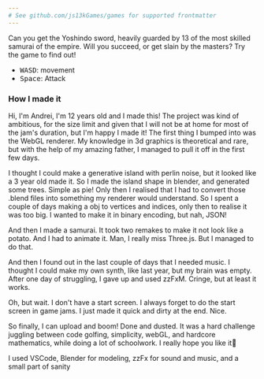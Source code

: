 ```yaml
---
# See github.com/js13kGames/games for supported frontmatter
---
```

Can you get the Yoshindo sword, heavily guarded by 13 of the most skilled samurai of the empire. Will you succeed, or get slain by the masters? Try the game to find out!

* <kbd>W</kbd><kbd>A</kbd><kbd>S</kbd><kbd>D</kbd>: movement
* <kbd>Space</kbd>: Attack

### How I made it

Hi, I'm Andrei, I'm 12 years old and I made this! The project was kind of ambitious, for the size limit and given that I will not be at home for most of the jam's duration, but I'm happy I made it! The first thing I bumped into was the WebGL renderer. My knowledge in 3d graphics is theoretical and rare, but with the help of my amazing father, I managed to pull it off in the first few days.

I thought I could make a generative island with perlin noise, but it looked like a 3 year old made it. So I made the island shape in blender, and generated some trees. Simple as pie! Only then I realised that I had to convert those .blend files into something my renderer would understand. So I spent a couple of days making a obj to vertices and indices, only then to realise it was too big. I wanted to make it in binary encoding, but nah, JSON!

And then I made a samurai. It took two remakes to make it not look like a potato. And I had to animate it. Man, I really miss Three.js. But I managed to do that.

And then I found out in the last couple of days that I needed music. I thought I could make my own synth, like last year, but my brain was empty. After one day of struggling, I gave up and used zzFxM. Cringe, but at least it works.

Oh, but wait. I don't have a start screen. I always forget to do the start screen in game jams. I just made it quick and dirty at the end. Nice.

So finally, I can upload and boom! Done and dusted. It was a hard challenge juggling between code golfing, simplicity, webGL, and hardcore mathematics, while doing a lot of schoolwork. I really hope you like it💖

I used VSCode, Blender for modeling, zzFx for sound and music, and a small part of sanity